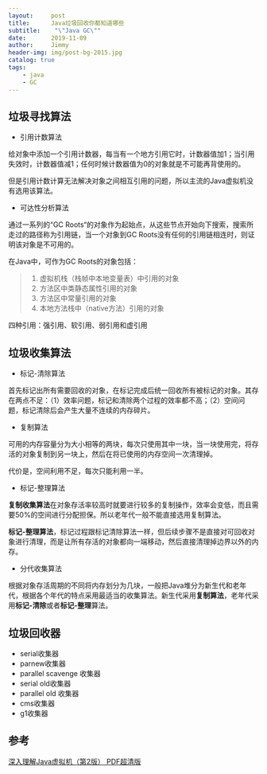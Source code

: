 ```yaml
---
layout:     post
title:      Java垃圾回收你都知道哪些
subtitle:    "\"Java GC\""
date:       2019-11-09
author:     Jimmy
header-img: img/post-bg-2015.jpg
catalog: true
tags:
    - java
    - GC
---
```


## 垃圾寻找算法
- 引用计数算法

给对象中添加一个引用计数器，每当有一个地方引用它时，计数器值加1；当引用失效时，计数器值减1；任何时候计数器值为0的对象就是不可能再背使用的。

但是引用计数计算无法解决对象之间相互引用的问题，所以主流的Java虚拟机没有选用该算法。

- 可达性分析算法

通过一系列的“GC Roots“的对象作为起始点，从这些节点开始向下搜索，搜索所走过的路径称为引用链，当一个对象到GC Roots没有任何的引用链相连时，则证明该对象是不可用的。

在Java中，可作为GC Roots的对象包括：
> 1. 虚拟机栈（栈帧中本地变量表）中引用的对象
> 1. 方法区中类静态属性引用的对象
> 1. 方法区中常量引用的对象
> 1. 本地方法栈中（native方法）引用的对象

四种引用：强引用、软引用、弱引用和虚引用

## 垃圾收集算法
- 标记-清除算法

首先标记出所有需要回收的对象，在标记完成后统一回收所有被标记的对象。其存在两点不足：（1）效率问题，标记和清除两个过程的效率都不高；（2）空间问题，标记清除后会产生大量不连续的内存碎片。

- 复制算法

可用的内存容量分为大小相等的两块，每次只使用其中一块，当一块使用完，将存活的对象复制到另一块上，然后在将已使用的内存空间一次清理掉。

代价是，空间利用不足，每次只能利用一半。

- 标记-整理算法

**复制收集算法**在对象存活率较高时就要进行较多的复制操作，效率会变低，而且需要50%的空间进行分配担保。所以老年代一般不能直接选用复制算法。

**标记-整理算法**，标记过程跟标记清除算法一样，但后续步骤不是直接对可回收对象进行清理，而是让所有存活的对象都向一端移动，然后直接清理掉边界以外的内存。

- 分代收集算法

根据对象存活周期的不同将内存划分为几块，一般把Java堆分为新生代和老年代，根据各个年代的特点采用最适当的收集算法。新生代采用**复制算法**，老年代采用**标记-清除**或者**标记-整理**算法。

## 垃圾回收器
- serial收集器
- parnew收集器
- parallel scavenge 收集器
- serial old收集器
- parallel old 收集器
- cms收集器
- g1收集器


## 参考

[深入理解Java虚拟机（第2版） PDF超清版](https://www.jianshu.com/p/e60407c0af09?utm_campaign=maleskine&utm_content=note&utm_medium=seo_notes&utm_source=recommendation)
